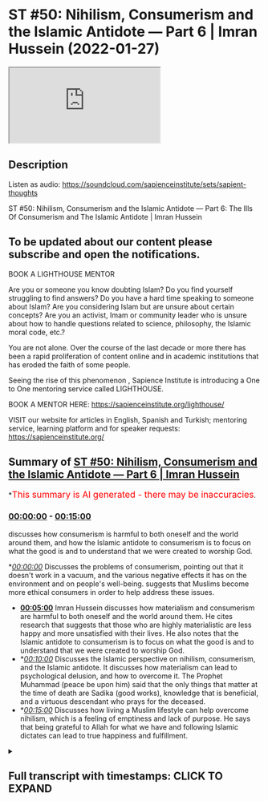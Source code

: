 # ST #50:  Nihilism, Consumerism and the Islamic Antidote — Part 6 | Imran Hussein (2022-01-27)

<iframe loading='lazy' src='https://www.youtube.com/embed/f50zoeJ_7ss'></iframe>

## Description

Listen as audio: https://soundcloud.com/sapienceinstitute/sets/sapient-thoughts

ST #50:  Nihilism, Consumerism and the Islamic Antidote — Part 6: The Ills Of Consumerism and The Islamic Antidote | Imran Hussein

To be updated about our content please subscribe and open the notifications.
----
BOOK A LIGHTHOUSE MENTOR

Are you or someone you know doubting Islam? Do you find yourself struggling to find answers?  Do you have a hard time speaking to someone about Islam?  Are you considering Islam but are unsure about certain concepts?  Are you an activist, Imam or community leader who is unsure about how to handle questions related to science, philosophy, the Islamic moral code, etc.?

You are not alone.  Over the course of the last decade or more there has been a rapid proliferation of content online and in academic institutions that has eroded the faith of some people.

Seeing the rise of  this phenomenon , Sapience Institute is introducing a One to One mentoring service called LIGHTHOUSE.

BOOK A MENTOR HERE: https://sapienceinstitute.org/lighthouse/

VISIT our website for articles in English, Spanish and Turkish; mentoring service, learning platform and for speaker requests: https://sapienceinstitute.org/

## Summary of [ST #50: Nihilism, Consumerism and the Islamic Antidote — Part 6 | Imran Hussein](https://www.youtube.com/watch?v=f50zoeJ_7ss)


*<span style="color:red; font-size:125%">This summary is AI generated - there may be inaccuracies</span>.

### [00:00:00](https://www.youtube.com/watch?v=f50zoeJ_7ss&t=0) - [00:15:00](https://www.youtube.com/watch?v=f50zoeJ_7ss&t=900)

 discusses how consumerism is harmful to both oneself and the world around them, and how the Islamic antidote to consumerism is to focus on what the good is and to understand that we were created to worship God.

**[00:00:00](https://www.youtube.com/watch?v=f50zoeJ_7ss&t=0)* Discusses the problems of consumerism, pointing out that it doesn't work in a vacuum, and the various negative effects it has on the environment and on people's well-being. suggests that Muslims become more ethical consumers in order to help address these issues.
* **[00:05:00](https://www.youtube.com/watch?v=f50zoeJ_7ss&t=300)**  Imran Hussein discusses how materialism and consumerism are harmful to both oneself and the world around them. He cites research that suggests that those who are highly materialistic are less happy and more unsatisfied with their lives. He also notes that the Islamic antidote to consumerism is to focus on what the good is and to understand that we were created to worship God.
* **[00:10:00](https://www.youtube.com/watch?v=f50zoeJ_7ss&t=600)* Discusses the Islamic perspective on nihilism, consumerism, and the Islamic antidote. It discusses how materialism can lead to psychological delusion, and how to overcome it. The Prophet Muhammad (peace be upon him) said that the only things that matter at the time of death are Sadika (good works), knowledge that is beneficial, and a virtuous descendant who prays for the deceased.
* **[00:15:00](https://www.youtube.com/watch?v=f50zoeJ_7ss&t=900)* Discusses how living a Muslim lifestyle can help overcome nihilism, which is a feeling of emptiness and lack of purpose. He says that being grateful to Allah for what we have and following Islamic dictates can lead to true happiness and fulfillment.

<details><summary><h2>Full transcript with timestamps: CLICK TO EXPAND</h2></summary>

[0:00:12](https://youtu.be/f50zoeJ_7ss?t=12) salaam alaikum brothers and sisters  
[0:00:14](https://youtu.be/f50zoeJ_7ss?t=14) welcome back to the sapience thoughts  
[0:00:16](https://youtu.be/f50zoeJ_7ss?t=16) video series where we're discussing  
[0:00:18](https://youtu.be/f50zoeJ_7ss?t=18) nihilism consumerism and islam in this  
[0:00:20](https://youtu.be/f50zoeJ_7ss?t=20) video we're going to be looking at the  
[0:00:21](https://youtu.be/f50zoeJ_7ss?t=21) problems of modern consumerism  
[0:00:24](https://youtu.be/f50zoeJ_7ss?t=24) now  
[0:00:25](https://youtu.be/f50zoeJ_7ss?t=25) we have to keep in mind brothers and  
[0:00:26](https://youtu.be/f50zoeJ_7ss?t=26) sisters that you know  
[0:00:29](https://youtu.be/f50zoeJ_7ss?t=29) when we consume and we have a  
[0:00:31](https://youtu.be/f50zoeJ_7ss?t=31) consumerist system it's not  
[0:00:34](https://youtu.be/f50zoeJ_7ss?t=34) working in a vacuum right it's leeching  
[0:00:36](https://youtu.be/f50zoeJ_7ss?t=36) off the resources of the world without  
[0:00:38](https://youtu.be/f50zoeJ_7ss?t=38) replacing them back and we have finite  
[0:00:41](https://youtu.be/f50zoeJ_7ss?t=41) resources on the planet so we're going  
[0:00:42](https://youtu.be/f50zoeJ_7ss?t=42) to eventually run out and these problems  
[0:00:44](https://youtu.be/f50zoeJ_7ss?t=44) have been picked up by academics and  
[0:00:46](https://youtu.be/f50zoeJ_7ss?t=46) they've started you know there's been a  
[0:00:48](https://youtu.be/f50zoeJ_7ss?t=48) lot of noise about how  
[0:00:50](https://youtu.be/f50zoeJ_7ss?t=50) our world and our  
[0:00:53](https://youtu.be/f50zoeJ_7ss?t=53) exploitation of the planet  
[0:00:55](https://youtu.be/f50zoeJ_7ss?t=55) is resulting in the destruction of our  
[0:00:57](https://youtu.be/f50zoeJ_7ss?t=57) planet itself so for example writer  
[0:00:59](https://youtu.be/f50zoeJ_7ss?t=59) wolfgang sacher states the more the rate  
[0:01:02](https://youtu.be/f50zoeJ_7ss?t=62) of exploitation increases the faster the  
[0:01:04](https://youtu.be/f50zoeJ_7ss?t=64) fitness of nature makes itself felt on a  
[0:01:06](https://youtu.be/f50zoeJ_7ss?t=66) global scale  
[0:01:08](https://youtu.be/f50zoeJ_7ss?t=68) interestingly uh during a recent u.n  
[0:01:12](https://youtu.be/f50zoeJ_7ss?t=72) biodiversity conference the secretary  
[0:01:14](https://youtu.be/f50zoeJ_7ss?t=74) secretary general stated we are losing  
[0:01:17](https://youtu.be/f50zoeJ_7ss?t=77) our suicidal war against nature our two  
[0:01:19](https://youtu.be/f50zoeJ_7ss?t=79) century-long experiment with burning  
[0:01:21](https://youtu.be/f50zoeJ_7ss?t=81) fossil fuels destroying forests  
[0:01:23](https://youtu.be/f50zoeJ_7ss?t=83) wildernesses and oceans and degrading  
[0:01:26](https://youtu.be/f50zoeJ_7ss?t=86) the land has caused a biosphere  
[0:01:28](https://youtu.be/f50zoeJ_7ss?t=88) catastrophe humanity's reckless  
[0:01:31](https://youtu.be/f50zoeJ_7ss?t=91) interference with nature will leave a  
[0:01:33](https://youtu.be/f50zoeJ_7ss?t=93) permanent record just as today's  
[0:01:35](https://youtu.be/f50zoeJ_7ss?t=95) scientists study the traces of previous  
[0:01:38](https://youtu.be/f50zoeJ_7ss?t=98) extinctions and these are heavy words  
[0:01:39](https://youtu.be/f50zoeJ_7ss?t=99) and you can read this for yourselves on  
[0:01:40](https://youtu.be/f50zoeJ_7ss?t=100) un.org  
[0:01:42](https://youtu.be/f50zoeJ_7ss?t=102) now what are  
[0:01:44](https://youtu.be/f50zoeJ_7ss?t=104) some of these effects  
[0:01:46](https://youtu.be/f50zoeJ_7ss?t=106) that  
[0:01:47](https://youtu.be/f50zoeJ_7ss?t=107) you know our reckless behavior with the  
[0:01:50](https://youtu.be/f50zoeJ_7ss?t=110) world around us and by the way you know  
[0:01:52](https://youtu.be/f50zoeJ_7ss?t=112) as you may be watching this right now  
[0:01:54](https://youtu.be/f50zoeJ_7ss?t=114) thinking you know i'm not involved in  
[0:01:56](https://youtu.be/f50zoeJ_7ss?t=116) this i'm not a part you know a part of  
[0:01:58](https://youtu.be/f50zoeJ_7ss?t=118) these industries but we are because you  
[0:02:00](https://youtu.be/f50zoeJ_7ss?t=120) are the consumer on the end on this  
[0:02:02](https://youtu.be/f50zoeJ_7ss?t=122) other end  
[0:02:04](https://youtu.be/f50zoeJ_7ss?t=124) we are consuming we are in many cases  
[0:02:06](https://youtu.be/f50zoeJ_7ss?t=126) recklessly consuming things that we  
[0:02:08](https://youtu.be/f50zoeJ_7ss?t=128) don't even need right things that we  
[0:02:10](https://youtu.be/f50zoeJ_7ss?t=130) just may think we want  
[0:02:12](https://youtu.be/f50zoeJ_7ss?t=132) and  
[0:02:13](https://youtu.be/f50zoeJ_7ss?t=133) as a  
[0:02:14](https://youtu.be/f50zoeJ_7ss?t=134) as long as we're consumers the system  
[0:02:15](https://youtu.be/f50zoeJ_7ss?t=135) keeps running right and so we are  
[0:02:17](https://youtu.be/f50zoeJ_7ss?t=137) directly resulting in the damage that's  
[0:02:20](https://youtu.be/f50zoeJ_7ss?t=140) being done and look guys here are some  
[0:02:22](https://youtu.be/f50zoeJ_7ss?t=142) really shocking stats for us to really  
[0:02:24](https://youtu.be/f50zoeJ_7ss?t=144) consider and think about now this could  
[0:02:25](https://youtu.be/f50zoeJ_7ss?t=145) be fine on climate.nasa.gov forward  
[0:02:27](https://youtu.be/f50zoeJ_7ss?t=147) slash evidence  
[0:02:29](https://youtu.be/f50zoeJ_7ss?t=149) and i mean here's some examples for you  
[0:02:31](https://youtu.be/f50zoeJ_7ss?t=151) the planet's average surface temperature  
[0:02:33](https://youtu.be/f50zoeJ_7ss?t=153) has risen about 2.1 degrees fahrenheit  
[0:02:36](https://youtu.be/f50zoeJ_7ss?t=156) 1.18 degrees celsius since the late 19th  
[0:02:39](https://youtu.be/f50zoeJ_7ss?t=159) century the greenland and antarctic ice  
[0:02:41](https://youtu.be/f50zoeJ_7ss?t=161) sheets have decreased in mass data from  
[0:02:44](https://youtu.be/f50zoeJ_7ss?t=164) nasa's gravity recovery and climate  
[0:02:46](https://youtu.be/f50zoeJ_7ss?t=166) experiments show greenland lost an  
[0:02:48](https://youtu.be/f50zoeJ_7ss?t=168) average of 279 billion tons of ice per  
[0:02:51](https://youtu.be/f50zoeJ_7ss?t=171) year between 1993 and 2019  
[0:02:54](https://youtu.be/f50zoeJ_7ss?t=174) while antarctic lost about 148 billion  
[0:02:57](https://youtu.be/f50zoeJ_7ss?t=177) tons of ice per year global sea levels  
[0:03:00](https://youtu.be/f50zoeJ_7ss?t=180) rose about 8 inches 20 centimeters in  
[0:03:02](https://youtu.be/f50zoeJ_7ss?t=182) the last century the rate in the last  
[0:03:04](https://youtu.be/f50zoeJ_7ss?t=184) two decades however has nearly doubled  
[0:03:07](https://youtu.be/f50zoeJ_7ss?t=187) that of the last century and  
[0:03:08](https://youtu.be/f50zoeJ_7ss?t=188) accelerating slightly every year  
[0:03:11](https://youtu.be/f50zoeJ_7ss?t=191) since the beginning of the industrial  
[0:03:12](https://youtu.be/f50zoeJ_7ss?t=192) revolution this is interesting  
[0:03:16](https://youtu.be/f50zoeJ_7ss?t=196) the acidity of surface ocean waters has  
[0:03:19](https://youtu.be/f50zoeJ_7ss?t=199) increased by about 30 percent  
[0:03:22](https://youtu.be/f50zoeJ_7ss?t=202) this increase is the result of humans  
[0:03:24](https://youtu.be/f50zoeJ_7ss?t=204) emitting more carbon dioxide into the  
[0:03:26](https://youtu.be/f50zoeJ_7ss?t=206) atmosphere and hence more being absorbed  
[0:03:28](https://youtu.be/f50zoeJ_7ss?t=208) into the ocean the ocean has absorbed  
[0:03:30](https://youtu.be/f50zoeJ_7ss?t=210) between between 20 and 30 percent of  
[0:03:33](https://youtu.be/f50zoeJ_7ss?t=213) total anthropogenic carbon dioxide  
[0:03:36](https://youtu.be/f50zoeJ_7ss?t=216) emissions in recent decades 7.2 to 10.8  
[0:03:40](https://youtu.be/f50zoeJ_7ss?t=220) billion metric tons per year i mean  
[0:03:42](https://youtu.be/f50zoeJ_7ss?t=222) these are shocking statistics you know  
[0:03:44](https://youtu.be/f50zoeJ_7ss?t=224) and this is the damage that we're doing  
[0:03:46](https://youtu.be/f50zoeJ_7ss?t=226) and most of us are completely  
[0:03:48](https://youtu.be/f50zoeJ_7ss?t=228) unaware of this you know and as muslims  
[0:03:50](https://youtu.be/f50zoeJ_7ss?t=230) and this is something i want you to  
[0:03:51](https://youtu.be/f50zoeJ_7ss?t=231) think about  
[0:03:53](https://youtu.be/f50zoeJ_7ss?t=233) as muslims  
[0:03:55](https://youtu.be/f50zoeJ_7ss?t=235) who now understand the link between us  
[0:03:57](https://youtu.be/f50zoeJ_7ss?t=237) as consumers and the direct effects this  
[0:04:00](https://youtu.be/f50zoeJ_7ss?t=240) is having on the environment the world  
[0:04:02](https://youtu.be/f50zoeJ_7ss?t=242) that we live in  
[0:04:04](https://youtu.be/f50zoeJ_7ss?t=244) we have to really be considerate and we  
[0:04:06](https://youtu.be/f50zoeJ_7ss?t=246) should really start thinking down the  
[0:04:08](https://youtu.be/f50zoeJ_7ss?t=248) lines of being ethical consumers because  
[0:04:09](https://youtu.be/f50zoeJ_7ss?t=249) look the reality is brothers and sisters  
[0:04:11](https://youtu.be/f50zoeJ_7ss?t=251) i'm not saying here that we shouldn't  
[0:04:13](https://youtu.be/f50zoeJ_7ss?t=253) consume anything right humans have been  
[0:04:15](https://youtu.be/f50zoeJ_7ss?t=255) consumers throughout history we are  
[0:04:16](https://youtu.be/f50zoeJ_7ss?t=256) consumers but we were ethical consumers  
[0:04:19](https://youtu.be/f50zoeJ_7ss?t=259) thoughtful conscious consumers  
[0:04:22](https://youtu.be/f50zoeJ_7ss?t=262) however now we live in a time  
[0:04:24](https://youtu.be/f50zoeJ_7ss?t=264) where there is this whole  
[0:04:26](https://youtu.be/f50zoeJ_7ss?t=266) you know facade there's this whole  
[0:04:28](https://youtu.be/f50zoeJ_7ss?t=268) propaganda you know that  
[0:04:30](https://youtu.be/f50zoeJ_7ss?t=270) you have to consume everything you know  
[0:04:32](https://youtu.be/f50zoeJ_7ss?t=272) all of these new things are coming out  
[0:04:34](https://youtu.be/f50zoeJ_7ss?t=274) you need you need a bit of this and a  
[0:04:35](https://youtu.be/f50zoeJ_7ss?t=275) bit of this and a bit of that  
[0:04:38](https://youtu.be/f50zoeJ_7ss?t=278) and we've been driven to become  
[0:04:39](https://youtu.be/f50zoeJ_7ss?t=279) unethical consumers unconsiderate  
[0:04:42](https://youtu.be/f50zoeJ_7ss?t=282) consumers you know for what  
[0:04:44](https://youtu.be/f50zoeJ_7ss?t=284) i mean we're seeing the negative effects  
[0:04:46](https://youtu.be/f50zoeJ_7ss?t=286) of this now think about this the second  
[0:04:47](https://youtu.be/f50zoeJ_7ss?t=287) point i wanted to mention was the  
[0:04:49](https://youtu.be/f50zoeJ_7ss?t=289) hindrance to well-being normally there  
[0:04:51](https://youtu.be/f50zoeJ_7ss?t=291) is this direct correlation you know some  
[0:04:53](https://youtu.be/f50zoeJ_7ss?t=293) of these advertisers and analysts would  
[0:04:56](https://youtu.be/f50zoeJ_7ss?t=296) want you to believe no  
[0:04:58](https://youtu.be/f50zoeJ_7ss?t=298) consumption leads to well-being the more  
[0:05:00](https://youtu.be/f50zoeJ_7ss?t=300) you consume the happier you are  
[0:05:03](https://youtu.be/f50zoeJ_7ss?t=303) false this is not true for example tim  
[0:05:06](https://youtu.be/f50zoeJ_7ss?t=306) kasser in his book the high price of  
[0:05:07](https://youtu.be/f50zoeJ_7ss?t=307) materialism which is a brilliant book  
[0:05:09](https://youtu.be/f50zoeJ_7ss?t=309) and i recommend you guys read it has  
[0:05:11](https://youtu.be/f50zoeJ_7ss?t=311) clearly outlined and and has shown that  
[0:05:13](https://youtu.be/f50zoeJ_7ss?t=313) the research is suggesting well look  
[0:05:17](https://youtu.be/f50zoeJ_7ss?t=317) when you have when you when you  
[0:05:19](https://youtu.be/f50zoeJ_7ss?t=319) basically consume a certain amount  
[0:05:21](https://youtu.be/f50zoeJ_7ss?t=321) happiness follows to a certain degree  
[0:05:24](https://youtu.be/f50zoeJ_7ss?t=324) but when you get  
[0:05:26](https://youtu.be/f50zoeJ_7ss?t=326) a certain level of goods money  
[0:05:28](https://youtu.be/f50zoeJ_7ss?t=328) economically you're doing well to a  
[0:05:30](https://youtu.be/f50zoeJ_7ss?t=330) certain level you have certain basic  
[0:05:31](https://youtu.be/f50zoeJ_7ss?t=331) needs met  
[0:05:33](https://youtu.be/f50zoeJ_7ss?t=333) from that point on if you keep  
[0:05:34](https://youtu.be/f50zoeJ_7ss?t=334) increasing it's not going to keep  
[0:05:36](https://youtu.be/f50zoeJ_7ss?t=336) increasing your happiness as well your  
[0:05:37](https://youtu.be/f50zoeJ_7ss?t=337) happiness is going to taper off  
[0:05:39](https://youtu.be/f50zoeJ_7ss?t=339) so there's only really a certain amount  
[0:05:41](https://youtu.be/f50zoeJ_7ss?t=341) that you need to be happy you know so  
[0:05:43](https://youtu.be/f50zoeJ_7ss?t=343) yeah we can have you know have the  
[0:05:45](https://youtu.be/f50zoeJ_7ss?t=345) things that make your life easier you  
[0:05:47](https://youtu.be/f50zoeJ_7ss?t=347) know we need a phone it helps us  
[0:05:48](https://youtu.be/f50zoeJ_7ss?t=348) function in the world that we live in  
[0:05:50](https://youtu.be/f50zoeJ_7ss?t=350) today you need a car to get around you  
[0:05:52](https://youtu.be/f50zoeJ_7ss?t=352) know you may need i don't know a free we  
[0:05:54](https://youtu.be/f50zoeJ_7ss?t=354) need a fridge freezer you know to keep  
[0:05:56](https://youtu.be/f50zoeJ_7ss?t=356) your food well so you can you know stock  
[0:05:58](https://youtu.be/f50zoeJ_7ss?t=358) up or whatever the case is but then  
[0:06:00](https://youtu.be/f50zoeJ_7ss?t=360) there's a point where you become  
[0:06:01](https://youtu.be/f50zoeJ_7ss?t=361) excessive  
[0:06:02](https://youtu.be/f50zoeJ_7ss?t=362) and at that point it becomes pointless  
[0:06:03](https://youtu.be/f50zoeJ_7ss?t=363) and superfluous and if anything it's not  
[0:06:05](https://youtu.be/f50zoeJ_7ss?t=365) going to increase your well-being  
[0:06:06](https://youtu.be/f50zoeJ_7ss?t=366) anymore that's it it's going to tap out  
[0:06:08](https://youtu.be/f50zoeJ_7ss?t=368) but if but you will continue to do  
[0:06:09](https://youtu.be/f50zoeJ_7ss?t=369) damage to the world around you and to  
[0:06:11](https://youtu.be/f50zoeJ_7ss?t=371) yourself as well because there's  
[0:06:13](https://youtu.be/f50zoeJ_7ss?t=373) research that's also showing and  
[0:06:14](https://youtu.be/f50zoeJ_7ss?t=374) highlighting well you know the more you  
[0:06:17](https://youtu.be/f50zoeJ_7ss?t=377) become materialistic in your mindset and  
[0:06:18](https://youtu.be/f50zoeJ_7ss?t=378) the more you focus on acquiring more of  
[0:06:21](https://youtu.be/f50zoeJ_7ss?t=381) the material world  
[0:06:23](https://youtu.be/f50zoeJ_7ss?t=383) the less happier you are it affects your  
[0:06:25](https://youtu.be/f50zoeJ_7ss?t=385) family relations it you know it affects  
[0:06:28](https://youtu.be/f50zoeJ_7ss?t=388) your psychology because now you start to  
[0:06:30](https://youtu.be/f50zoeJ_7ss?t=390) define yourself through your material  
[0:06:31](https://youtu.be/f50zoeJ_7ss?t=391) possessions  
[0:06:32](https://youtu.be/f50zoeJ_7ss?t=392) you know you start you you start to give  
[0:06:34](https://youtu.be/f50zoeJ_7ss?t=394) value to yourself through your material  
[0:06:36](https://youtu.be/f50zoeJ_7ss?t=396) possessions  
[0:06:38](https://youtu.be/f50zoeJ_7ss?t=398) now what happens when those material  
[0:06:39](https://youtu.be/f50zoeJ_7ss?t=399) possessions you can't have those anymore  
[0:06:41](https://youtu.be/f50zoeJ_7ss?t=401) or what happens when you get all of that  
[0:06:42](https://youtu.be/f50zoeJ_7ss?t=402) thing but those things don't give you  
[0:06:44](https://youtu.be/f50zoeJ_7ss?t=404) happiness anymore what are you going to  
[0:06:45](https://youtu.be/f50zoeJ_7ss?t=405) do you know it's it leads to unhappiness  
[0:06:47](https://youtu.be/f50zoeJ_7ss?t=407) because as human beings we know from  
[0:06:49](https://youtu.be/f50zoeJ_7ss?t=409) this from the islamic perspective we  
[0:06:50](https://youtu.be/f50zoeJ_7ss?t=410) want created  
[0:06:52](https://youtu.be/f50zoeJ_7ss?t=412) to  
[0:06:53](https://youtu.be/f50zoeJ_7ss?t=413) thrive of worshiping  
[0:06:55](https://youtu.be/f50zoeJ_7ss?t=415) dunya materialism the physical world we  
[0:06:57](https://youtu.be/f50zoeJ_7ss?t=417) were created to worship allah  
[0:06:59](https://youtu.be/f50zoeJ_7ss?t=419) so no matter how much you acquire no  
[0:07:01](https://youtu.be/f50zoeJ_7ss?t=421) matter how much your mass is not going  
[0:07:02](https://youtu.be/f50zoeJ_7ss?t=422) to lead to happiness you know this is a  
[0:07:04](https://youtu.be/f50zoeJ_7ss?t=424) delusion this is a false narrative  
[0:07:06](https://youtu.be/f50zoeJ_7ss?t=426) you've been sold falsehood you know so  
[0:07:08](https://youtu.be/f50zoeJ_7ss?t=428) we have to really wake up to this  
[0:07:10](https://youtu.be/f50zoeJ_7ss?t=430) there's an interesting  
[0:07:11](https://youtu.be/f50zoeJ_7ss?t=431) um  
[0:07:12](https://youtu.be/f50zoeJ_7ss?t=432) statement by james e burras in his  
[0:07:15](https://youtu.be/f50zoeJ_7ss?t=435) publication materialism and well-being a  
[0:07:18](https://youtu.be/f50zoeJ_7ss?t=438) conflicting values perspective he states  
[0:07:20](https://youtu.be/f50zoeJ_7ss?t=440) unfortunately the search for well-being  
[0:07:22](https://youtu.be/f50zoeJ_7ss?t=442) through possessions appears to be a  
[0:07:24](https://youtu.be/f50zoeJ_7ss?t=444) faulty quest  
[0:07:26](https://youtu.be/f50zoeJ_7ss?t=446) a substantial body of research suggests  
[0:07:28](https://youtu.be/f50zoeJ_7ss?t=448) that highly materialistic individuals  
[0:07:31](https://youtu.be/f50zoeJ_7ss?t=451) and pay attention to this that highly  
[0:07:32](https://youtu.be/f50zoeJ_7ss?t=452) materialistic individuals are less happy  
[0:07:35](https://youtu.be/f50zoeJ_7ss?t=455) and more unsatisfied with their lives  
[0:07:37](https://youtu.be/f50zoeJ_7ss?t=457) and face a greater risk of psychological  
[0:07:40](https://youtu.be/f50zoeJ_7ss?t=460) disorders compared to less materialistic  
[0:07:42](https://youtu.be/f50zoeJ_7ss?t=462) individuals  
[0:07:44](https://youtu.be/f50zoeJ_7ss?t=464) like i said brothers and sisters we  
[0:07:46](https://youtu.be/f50zoeJ_7ss?t=466) especially as muslims we should realize  
[0:07:48](https://youtu.be/f50zoeJ_7ss?t=468) this we were not created to thrive of  
[0:07:50](https://youtu.be/f50zoeJ_7ss?t=470) materialism we were not created to  
[0:07:52](https://youtu.be/f50zoeJ_7ss?t=472) worship material things to define  
[0:07:54](https://youtu.be/f50zoeJ_7ss?t=474) ourselves through our material  
[0:07:56](https://youtu.be/f50zoeJ_7ss?t=476) possessions  
[0:07:57](https://youtu.be/f50zoeJ_7ss?t=477) allah created us to know him and to  
[0:07:59](https://youtu.be/f50zoeJ_7ss?t=479) worship him you know allah created us  
[0:08:01](https://youtu.be/f50zoeJ_7ss?t=481) for for  
[0:08:02](https://youtu.be/f50zoeJ_7ss?t=482) for greater reasons we're moral beings  
[0:08:05](https://youtu.be/f50zoeJ_7ss?t=485) ethical beings conscious beings and we  
[0:08:08](https://youtu.be/f50zoeJ_7ss?t=488) have to employ these things now when it  
[0:08:09](https://youtu.be/f50zoeJ_7ss?t=489) comes to our engagement with this world  
[0:08:12](https://youtu.be/f50zoeJ_7ss?t=492) and how we now  
[0:08:13](https://youtu.be/f50zoeJ_7ss?t=493) you know reshape ourselves as consumers  
[0:08:16](https://youtu.be/f50zoeJ_7ss?t=496) instead of just being blind consumers  
[0:08:18](https://youtu.be/f50zoeJ_7ss?t=498) going with the fads and the trends and  
[0:08:20](https://youtu.be/f50zoeJ_7ss?t=500) just because someone's always doing it  
[0:08:21](https://youtu.be/f50zoeJ_7ss?t=501) or my friend has this or my other friend  
[0:08:23](https://youtu.be/f50zoeJ_7ss?t=503) has this i need to get it as well don't  
[0:08:25](https://youtu.be/f50zoeJ_7ss?t=505) be blind like this be conscious be aware  
[0:08:27](https://youtu.be/f50zoeJ_7ss?t=507) ask yourself important questions you  
[0:08:29](https://youtu.be/f50zoeJ_7ss?t=509) know do i really need this do i already  
[0:08:31](https://youtu.be/f50zoeJ_7ss?t=511) have something which fulfills this need  
[0:08:33](https://youtu.be/f50zoeJ_7ss?t=513) you know why am i getting this is it is  
[0:08:35](https://youtu.be/f50zoeJ_7ss?t=515) it just because so i can fit into a  
[0:08:37](https://youtu.be/f50zoeJ_7ss?t=517) certain group  
[0:08:38](https://youtu.be/f50zoeJ_7ss?t=518) a certain social group  
[0:08:40](https://youtu.be/f50zoeJ_7ss?t=520) is it just because i watched this ad and  
[0:08:42](https://youtu.be/f50zoeJ_7ss?t=522) it created a desire within me and i just  
[0:08:43](https://youtu.be/f50zoeJ_7ss?t=523) have to have it  
[0:08:45](https://youtu.be/f50zoeJ_7ss?t=525) ask yourself these questions and remind  
[0:08:46](https://youtu.be/f50zoeJ_7ss?t=526) yourself of the damage  
[0:08:48](https://youtu.be/f50zoeJ_7ss?t=528) you're doing if you just continue to be  
[0:08:50](https://youtu.be/f50zoeJ_7ss?t=530) a blind consumer  
[0:08:54](https://youtu.be/f50zoeJ_7ss?t=534) now brothers and sisters  
[0:08:56](https://youtu.be/f50zoeJ_7ss?t=536) let's look at the islamic antidote to  
[0:08:59](https://youtu.be/f50zoeJ_7ss?t=539) consumerism how does islam address this  
[0:09:03](https://youtu.be/f50zoeJ_7ss?t=543) wild consumerism or consumerist society  
[0:09:05](https://youtu.be/f50zoeJ_7ss?t=545) that we're a part of today  
[0:09:07](https://youtu.be/f50zoeJ_7ss?t=547) now the first thing is it's very similar  
[0:09:08](https://youtu.be/f50zoeJ_7ss?t=548) to the way islam addresses nihilism  
[0:09:11](https://youtu.be/f50zoeJ_7ss?t=551) right once you know who you are and what  
[0:09:13](https://youtu.be/f50zoeJ_7ss?t=553) your true purpose is as a human being  
[0:09:15](https://youtu.be/f50zoeJ_7ss?t=555) and you find what defines you now  
[0:09:18](https://youtu.be/f50zoeJ_7ss?t=558) you know that it's your relationship  
[0:09:20](https://youtu.be/f50zoeJ_7ss?t=560) with your creator you understand what  
[0:09:21](https://youtu.be/f50zoeJ_7ss?t=561) reality in the world is all about  
[0:09:24](https://youtu.be/f50zoeJ_7ss?t=564) that void that you have within you is  
[0:09:25](https://youtu.be/f50zoeJ_7ss?t=565) filled and like we mentioned earlier  
[0:09:28](https://youtu.be/f50zoeJ_7ss?t=568) consumer one of the reasons consumerism  
[0:09:30](https://youtu.be/f50zoeJ_7ss?t=570) is so rampant this consumerist mindset  
[0:09:32](https://youtu.be/f50zoeJ_7ss?t=572) is so rampant today is because people  
[0:09:33](https://youtu.be/f50zoeJ_7ss?t=573) are empty they need to fill that word  
[0:09:35](https://youtu.be/f50zoeJ_7ss?t=575) with something but if you fill that void  
[0:09:37](https://youtu.be/f50zoeJ_7ss?t=577) with with the truth  
[0:09:39](https://youtu.be/f50zoeJ_7ss?t=579) and you really understand who you are in  
[0:09:41](https://youtu.be/f50zoeJ_7ss?t=581) relation to your creator and what your  
[0:09:42](https://youtu.be/f50zoeJ_7ss?t=582) purpose is well  
[0:09:44](https://youtu.be/f50zoeJ_7ss?t=584) you won't need that hole to be filled  
[0:09:46](https://youtu.be/f50zoeJ_7ss?t=586) anymore by trivial things like material  
[0:09:48](https://youtu.be/f50zoeJ_7ss?t=588) possessions right so this is one thing  
[0:09:50](https://youtu.be/f50zoeJ_7ss?t=590) we need to understand also understand  
[0:09:51](https://youtu.be/f50zoeJ_7ss?t=591) that we were created to worship god  
[0:09:53](https://youtu.be/f50zoeJ_7ss?t=593) emphasizing this point again and to do  
[0:09:56](https://youtu.be/f50zoeJ_7ss?t=596) good we should focus on what the good is  
[0:09:58](https://youtu.be/f50zoeJ_7ss?t=598) what this good is is it  
[0:10:00](https://youtu.be/f50zoeJ_7ss?t=600) self-satisfaction and hoarding or is it  
[0:10:02](https://youtu.be/f50zoeJ_7ss?t=602) being selfless  
[0:10:03](https://youtu.be/f50zoeJ_7ss?t=603) looking out for others elevating  
[0:10:05](https://youtu.be/f50zoeJ_7ss?t=605) yourself as a human being from this  
[0:10:06](https://youtu.be/f50zoeJ_7ss?t=606) perspective not just being selfish and  
[0:10:08](https://youtu.be/f50zoeJ_7ss?t=608) thinking okay i just need to buy this  
[0:10:09](https://youtu.be/f50zoeJ_7ss?t=609) and by that and by this fourth thing no  
[0:10:11](https://youtu.be/f50zoeJ_7ss?t=611) how can i help others how can i  
[0:10:13](https://youtu.be/f50zoeJ_7ss?t=613) transcend this sort of lower level and  
[0:10:16](https://youtu.be/f50zoeJ_7ss?t=616) really  
[0:10:16](https://youtu.be/f50zoeJ_7ss?t=616) discover myself as a creation of allah  
[0:10:19](https://youtu.be/f50zoeJ_7ss?t=619) the human being you know so these are  
[0:10:21](https://youtu.be/f50zoeJ_7ss?t=621) things we need to start considering  
[0:10:23](https://youtu.be/f50zoeJ_7ss?t=623) there's a beautiful narration by the  
[0:10:25](https://youtu.be/f50zoeJ_7ss?t=625) prophet sallam which really  
[0:10:28](https://youtu.be/f50zoeJ_7ss?t=628) you know gives us a paradigm shift right  
[0:10:31](https://youtu.be/f50zoeJ_7ss?t=631) where he said  
[0:10:32](https://youtu.be/f50zoeJ_7ss?t=632) when a man dies his deeds come to an end  
[0:10:35](https://youtu.be/f50zoeJ_7ss?t=635) except for three things sadaqa jarya  
[0:10:38](https://youtu.be/f50zoeJ_7ss?t=638) ceaseless charity a knowledge which is  
[0:10:41](https://youtu.be/f50zoeJ_7ss?t=641) beneficial that he leaves behind or a  
[0:10:43](https://youtu.be/f50zoeJ_7ss?t=643) virtuous descendant who prays for him  
[0:10:46](https://youtu.be/f50zoeJ_7ss?t=646) after he is gone now this is recorded in  
[0:10:48](https://youtu.be/f50zoeJ_7ss?t=648) muslim and this is a profound statement  
[0:10:50](https://youtu.be/f50zoeJ_7ss?t=650) brothers and sisters because the prophet  
[0:10:51](https://youtu.be/f50zoeJ_7ss?t=651) peace be upon him  
[0:10:52](https://youtu.be/f50zoeJ_7ss?t=652) is literally spelling things out for us  
[0:10:55](https://youtu.be/f50zoeJ_7ss?t=655) when you're done with your limited  
[0:10:57](https://youtu.be/f50zoeJ_7ss?t=657) temporary life which is going to come to  
[0:10:59](https://youtu.be/f50zoeJ_7ss?t=659) an end and again if you look at today's  
[0:11:01](https://youtu.be/f50zoeJ_7ss?t=661) society  
[0:11:03](https://youtu.be/f50zoeJ_7ss?t=663) death is not really mentioned  
[0:11:05](https://youtu.be/f50zoeJ_7ss?t=665) we don't think about death right it's  
[0:11:07](https://youtu.be/f50zoeJ_7ss?t=667) something that we don't like to think  
[0:11:08](https://youtu.be/f50zoeJ_7ss?t=668) about because death as the prophet told  
[0:11:10](https://youtu.be/f50zoeJ_7ss?t=670) us is the destroyer destroyer of all  
[0:11:12](https://youtu.be/f50zoeJ_7ss?t=672) pleasures  
[0:11:13](https://youtu.be/f50zoeJ_7ss?t=673) you know and a world that's focused on  
[0:11:15](https://youtu.be/f50zoeJ_7ss?t=675) consumption and dunya and creating a  
[0:11:18](https://youtu.be/f50zoeJ_7ss?t=678) worldly paradise and living up here you  
[0:11:21](https://youtu.be/f50zoeJ_7ss?t=681) know to such a world into such a mindset  
[0:11:23](https://youtu.be/f50zoeJ_7ss?t=683) the idea of death  
[0:11:25](https://youtu.be/f50zoeJ_7ss?t=685) is a nasty idea because it ends all of  
[0:11:27](https://youtu.be/f50zoeJ_7ss?t=687) this you know if you're a consumerist  
[0:11:29](https://youtu.be/f50zoeJ_7ss?t=689) think about it i mean when you die  
[0:11:31](https://youtu.be/f50zoeJ_7ss?t=691) you're taking none of your material  
[0:11:32](https://youtu.be/f50zoeJ_7ss?t=692) possessions with you  
[0:11:34](https://youtu.be/f50zoeJ_7ss?t=694) then what is it worth  
[0:11:36](https://youtu.be/f50zoeJ_7ss?t=696) you know at the time of death  
[0:11:39](https://youtu.be/f50zoeJ_7ss?t=699) your material possessions no matter what  
[0:11:41](https://youtu.be/f50zoeJ_7ss?t=701) you've amassed millions in your bank  
[0:11:43](https://youtu.be/f50zoeJ_7ss?t=703) imagine you have millions in your bank  
[0:11:44](https://youtu.be/f50zoeJ_7ss?t=704) you have multiple businesses multiple  
[0:11:47](https://youtu.be/f50zoeJ_7ss?t=707) properties  
[0:11:48](https://youtu.be/f50zoeJ_7ss?t=708) when you die  
[0:11:49](https://youtu.be/f50zoeJ_7ss?t=709) all of your  
[0:11:51](https://youtu.be/f50zoeJ_7ss?t=711) belongings  
[0:11:53](https://youtu.be/f50zoeJ_7ss?t=713) are nowhere near you now they're  
[0:11:54](https://youtu.be/f50zoeJ_7ss?t=714) actually closer probably to your enemies  
[0:11:57](https://youtu.be/f50zoeJ_7ss?t=717) than they are to you because your  
[0:11:58](https://youtu.be/f50zoeJ_7ss?t=718) enemies they also may be alive in this  
[0:12:00](https://youtu.be/f50zoeJ_7ss?t=720) world but you're gone you've left so  
[0:12:03](https://youtu.be/f50zoeJ_7ss?t=723) what is it all worth what are we chasing  
[0:12:05](https://youtu.be/f50zoeJ_7ss?t=725) what are we running after and the  
[0:12:06](https://youtu.be/f50zoeJ_7ss?t=726) prophet peace be upon him clarifies to  
[0:12:07](https://youtu.be/f50zoeJ_7ss?t=727) us that when you die the only things  
[0:12:09](https://youtu.be/f50zoeJ_7ss?t=729) that matter are sadika the you know the  
[0:12:12](https://youtu.be/f50zoeJ_7ss?t=732) projects that you set up that you get  
[0:12:14](https://youtu.be/f50zoeJ_7ss?t=734) continuous charities continuous ongoing  
[0:12:16](https://youtu.be/f50zoeJ_7ss?t=736) charity that you get rewarded for that  
[0:12:18](https://youtu.be/f50zoeJ_7ss?t=738) it's the knowledge beneficial knowledge  
[0:12:19](https://youtu.be/f50zoeJ_7ss?t=739) that you leave with people  
[0:12:21](https://youtu.be/f50zoeJ_7ss?t=741) and if that's passed on you're going to  
[0:12:22](https://youtu.be/f50zoeJ_7ss?t=742) be rewarded for that and someone that  
[0:12:24](https://youtu.be/f50zoeJ_7ss?t=744) prays for you  
[0:12:25](https://youtu.be/f50zoeJ_7ss?t=745) you know prays for you when you're gone  
[0:12:28](https://youtu.be/f50zoeJ_7ss?t=748) you know and that's what's going to  
[0:12:29](https://youtu.be/f50zoeJ_7ss?t=749) matter at the end of the day you know  
[0:12:32](https://youtu.be/f50zoeJ_7ss?t=752) i mean that's that that's as simple as  
[0:12:34](https://youtu.be/f50zoeJ_7ss?t=754) it is if you really think about it and  
[0:12:35](https://youtu.be/f50zoeJ_7ss?t=755) the other thing we need to think about  
[0:12:37](https://youtu.be/f50zoeJ_7ss?t=757) and i want to sort of emphasize here  
[0:12:40](https://youtu.be/f50zoeJ_7ss?t=760) is  
[0:12:41](https://youtu.be/f50zoeJ_7ss?t=761) the negative psychological effects of  
[0:12:44](https://youtu.be/f50zoeJ_7ss?t=764) the materialist mindset as we learn from  
[0:12:46](https://youtu.be/f50zoeJ_7ss?t=766) the quran  
[0:12:48](https://youtu.be/f50zoeJ_7ss?t=768) now there's a very interesting story in  
[0:12:50](https://youtu.be/f50zoeJ_7ss?t=770) sritokf  
[0:12:51](https://youtu.be/f50zoeJ_7ss?t=771) about the two gardeners  
[0:12:53](https://youtu.be/f50zoeJ_7ss?t=773) right two friends walking down a path  
[0:12:56](https://youtu.be/f50zoeJ_7ss?t=776) and you know one of them is  
[0:12:58](https://youtu.be/f50zoeJ_7ss?t=778) doing much better from a material  
[0:12:59](https://youtu.be/f50zoeJ_7ss?t=779) perspective material standpoint he has  
[0:13:01](https://youtu.be/f50zoeJ_7ss?t=781) he has two amazing gardens you know date  
[0:13:04](https://youtu.be/f50zoeJ_7ss?t=784) palms trees rivers flowing through them  
[0:13:06](https://youtu.be/f50zoeJ_7ss?t=786) and his other friend is not doing as  
[0:13:08](https://youtu.be/f50zoeJ_7ss?t=788) well as he is and the one that's doing  
[0:13:10](https://youtu.be/f50zoeJ_7ss?t=790) well  
[0:13:11](https://youtu.be/f50zoeJ_7ss?t=791) you see psychologically he's being  
[0:13:14](https://youtu.be/f50zoeJ_7ss?t=794) affected by his material possessions  
[0:13:16](https://youtu.be/f50zoeJ_7ss?t=796) to the degree where he becomes deluded  
[0:13:18](https://youtu.be/f50zoeJ_7ss?t=798) he becomes deluded he starts to think  
[0:13:20](https://youtu.be/f50zoeJ_7ss?t=800) and he says to his friend i don't think  
[0:13:22](https://youtu.be/f50zoeJ_7ss?t=802) this is going to go anywhere i don't  
[0:13:23](https://youtu.be/f50zoeJ_7ss?t=803) think the day of judgment's ever going  
[0:13:25](https://youtu.be/f50zoeJ_7ss?t=805) to come  
[0:13:26](https://youtu.be/f50zoeJ_7ss?t=806) and he's deluded to the extent that he  
[0:13:27](https://youtu.be/f50zoeJ_7ss?t=807) says well even if it comes and i go to  
[0:13:29](https://youtu.be/f50zoeJ_7ss?t=809) the other side you know i think god's  
[0:13:31](https://youtu.be/f50zoeJ_7ss?t=811) going to be very pleased with me he's  
[0:13:32](https://youtu.be/f50zoeJ_7ss?t=812) going to give you even more than i've  
[0:13:34](https://youtu.be/f50zoeJ_7ss?t=814) got here you know so you can see the  
[0:13:36](https://youtu.be/f50zoeJ_7ss?t=816) level of delusion that he's attained or  
[0:13:38](https://youtu.be/f50zoeJ_7ss?t=818) he he he's gotten to because of  
[0:13:42](https://youtu.be/f50zoeJ_7ss?t=822) his his relationship with his material  
[0:13:44](https://youtu.be/f50zoeJ_7ss?t=824) possessions  
[0:13:45](https://youtu.be/f50zoeJ_7ss?t=825) it's affected him affected the way he  
[0:13:47](https://youtu.be/f50zoeJ_7ss?t=827) thinks affected the way he understands  
[0:13:49](https://youtu.be/f50zoeJ_7ss?t=829) the world and his life and again this is  
[0:13:51](https://youtu.be/f50zoeJ_7ss?t=831) important for us muslims to realize  
[0:13:53](https://youtu.be/f50zoeJ_7ss?t=833) because  
[0:13:54](https://youtu.be/f50zoeJ_7ss?t=834) many times you have probably noticed  
[0:13:56](https://youtu.be/f50zoeJ_7ss?t=836) this when do we when do we feel the most  
[0:13:59](https://youtu.be/f50zoeJ_7ss?t=839) distant from our religion from our deen  
[0:14:01](https://youtu.be/f50zoeJ_7ss?t=841) when do we feel our iman is low we can  
[0:14:03](https://youtu.be/f50zoeJ_7ss?t=843) find it hard to connect pay attention or  
[0:14:05](https://youtu.be/f50zoeJ_7ss?t=845) think back to such times and you realize  
[0:14:08](https://youtu.be/f50zoeJ_7ss?t=848) it's when things are really good from a  
[0:14:09](https://youtu.be/f50zoeJ_7ss?t=849) material perspective there's no  
[0:14:11](https://youtu.be/f50zoeJ_7ss?t=851) hardships in those times you know we're  
[0:14:13](https://youtu.be/f50zoeJ_7ss?t=853) not being tested when things are good  
[0:14:15](https://youtu.be/f50zoeJ_7ss?t=855) you know when we have an abundance of  
[0:14:17](https://youtu.be/f50zoeJ_7ss?t=857) money  
[0:14:18](https://youtu.be/f50zoeJ_7ss?t=858) abundance and we therefore spend that  
[0:14:19](https://youtu.be/f50zoeJ_7ss?t=859) money and buy things maybe  
[0:14:21](https://youtu.be/f50zoeJ_7ss?t=861) those are the times where we are really  
[0:14:23](https://youtu.be/f50zoeJ_7ss?t=863) distant from our religion and the funny  
[0:14:25](https://youtu.be/f50zoeJ_7ss?t=865) thing is unfortunately against human  
[0:14:26](https://youtu.be/f50zoeJ_7ss?t=866) psychology normally the times we're  
[0:14:29](https://youtu.be/f50zoeJ_7ss?t=869) closest to our religion is when we're  
[0:14:31](https://youtu.be/f50zoeJ_7ss?t=871) going through hardships and trials  
[0:14:32](https://youtu.be/f50zoeJ_7ss?t=872) that's when we turn to allah and call  
[0:14:34](https://youtu.be/f50zoeJ_7ss?t=874) out for help  
[0:14:35](https://youtu.be/f50zoeJ_7ss?t=875) so i mean  
[0:14:37](https://youtu.be/f50zoeJ_7ss?t=877) don't let yourself fall into the  
[0:14:39](https://youtu.be/f50zoeJ_7ss?t=879) position of this man in this story  
[0:14:40](https://youtu.be/f50zoeJ_7ss?t=880) because what does it take for him to  
[0:14:41](https://youtu.be/f50zoeJ_7ss?t=881) wake up  
[0:14:43](https://youtu.be/f50zoeJ_7ss?t=883) he come one morning goes to his garden  
[0:14:45](https://youtu.be/f50zoeJ_7ss?t=885) it's finished it's destroyed everything  
[0:14:46](https://youtu.be/f50zoeJ_7ss?t=886) is gone and then he was rubbing his  
[0:14:48](https://youtu.be/f50zoeJ_7ss?t=888) hands you know  
[0:14:49](https://youtu.be/f50zoeJ_7ss?t=889) and he's wishing he hadn't associated  
[0:14:51](https://youtu.be/f50zoeJ_7ss?t=891) partners with allah  
[0:14:53](https://youtu.be/f50zoeJ_7ss?t=893) very interesting statement in the quran  
[0:14:54](https://youtu.be/f50zoeJ_7ss?t=894) what partners was he associating with  
[0:14:56](https://youtu.be/f50zoeJ_7ss?t=896) allah  
[0:14:57](https://youtu.be/f50zoeJ_7ss?t=897) you know if you really think about it it  
[0:14:59](https://youtu.be/f50zoeJ_7ss?t=899) was his dunya  
[0:15:00](https://youtu.be/f50zoeJ_7ss?t=900) his material possessions materialism had  
[0:15:02](https://youtu.be/f50zoeJ_7ss?t=902) become a type of idol for him he was  
[0:15:04](https://youtu.be/f50zoeJ_7ss?t=904) starting to worship  
[0:15:06](https://youtu.be/f50zoeJ_7ss?t=906) his material gods and therefore he  
[0:15:07](https://youtu.be/f50zoeJ_7ss?t=907) wasn't worshiping his creator  
[0:15:10](https://youtu.be/f50zoeJ_7ss?t=910) but that trial that tribulation of  
[0:15:12](https://youtu.be/f50zoeJ_7ss?t=912) everything being removed from him was  
[0:15:13](https://youtu.be/f50zoeJ_7ss?t=913) actually a good thing for him because it  
[0:15:15](https://youtu.be/f50zoeJ_7ss?t=915) helped wake him up  
[0:15:17](https://youtu.be/f50zoeJ_7ss?t=917) right so but let's not let it get to  
[0:15:18](https://youtu.be/f50zoeJ_7ss?t=918) that point if you have good things in  
[0:15:20](https://youtu.be/f50zoeJ_7ss?t=920) your life if you have got allah has  
[0:15:22](https://youtu.be/f50zoeJ_7ss?t=922) blessed you with money  
[0:15:23](https://youtu.be/f50zoeJ_7ss?t=923) still be a conscious consumer an ethical  
[0:15:26](https://youtu.be/f50zoeJ_7ss?t=926) consumer you know someone that thinks  
[0:15:28](https://youtu.be/f50zoeJ_7ss?t=928) about what they're buying and spend that  
[0:15:30](https://youtu.be/f50zoeJ_7ss?t=930) wealth in giving back in charity and  
[0:15:31](https://youtu.be/f50zoeJ_7ss?t=931) other you know more  
[0:15:33](https://youtu.be/f50zoeJ_7ss?t=933) more virtuous acts as opposed to just  
[0:15:35](https://youtu.be/f50zoeJ_7ss?t=935) spending on yourself and hoarding all of  
[0:15:37](https://youtu.be/f50zoeJ_7ss?t=937) that realizing the damage it's going to  
[0:15:38](https://youtu.be/f50zoeJ_7ss?t=938) be doing on your psychology on yourself  
[0:15:40](https://youtu.be/f50zoeJ_7ss?t=940) and your relationships on the world  
[0:15:41](https://youtu.be/f50zoeJ_7ss?t=941) around you  
[0:15:42](https://youtu.be/f50zoeJ_7ss?t=942) be a balanced consumer essentially what  
[0:15:44](https://youtu.be/f50zoeJ_7ss?t=944) we're saying and allah says in the quran  
[0:15:46](https://youtu.be/f50zoeJ_7ss?t=946) chapter 7 verse 31 or children of adam  
[0:15:48](https://youtu.be/f50zoeJ_7ss?t=948) dress properly whenever you are at  
[0:15:50](https://youtu.be/f50zoeJ_7ss?t=950) worship eat and drink but do not waste  
[0:15:54](https://youtu.be/f50zoeJ_7ss?t=954) surely he does not like the wasteful so  
[0:15:56](https://youtu.be/f50zoeJ_7ss?t=956) our tradition doesn't tell us to be  
[0:15:58](https://youtu.be/f50zoeJ_7ss?t=958) become a monk have one piece of clothing  
[0:16:00](https://youtu.be/f50zoeJ_7ss?t=960) and go into a cave somewhere no buy nice  
[0:16:02](https://youtu.be/f50zoeJ_7ss?t=962) clothes buy nice things enjoy those  
[0:16:05](https://youtu.be/f50zoeJ_7ss?t=965) things but don't be wasteful you know  
[0:16:08](https://youtu.be/f50zoeJ_7ss?t=968) don't be excessive  
[0:16:09](https://youtu.be/f50zoeJ_7ss?t=969) in in this in this sort of luxury  
[0:16:12](https://youtu.be/f50zoeJ_7ss?t=972) enjoy it be grateful for it when you're  
[0:16:14](https://youtu.be/f50zoeJ_7ss?t=974) grateful that's worshipping your creator  
[0:16:16](https://youtu.be/f50zoeJ_7ss?t=976) you're thanking allah because you  
[0:16:17](https://youtu.be/f50zoeJ_7ss?t=977) realize allah is the one that's given it  
[0:16:18](https://youtu.be/f50zoeJ_7ss?t=978) to you but at the same time give back  
[0:16:21](https://youtu.be/f50zoeJ_7ss?t=981) you know spend in charity spend on  
[0:16:23](https://youtu.be/f50zoeJ_7ss?t=983) others you know spend so that you know  
[0:16:25](https://youtu.be/f50zoeJ_7ss?t=985) others can prosper as well and and you  
[0:16:27](https://youtu.be/f50zoeJ_7ss?t=987) can help  
[0:16:28](https://youtu.be/f50zoeJ_7ss?t=988) better other people's lives because  
[0:16:30](https://youtu.be/f50zoeJ_7ss?t=990) that's what's going to matter those are  
[0:16:31](https://youtu.be/f50zoeJ_7ss?t=991) the deeds that are going to count  
[0:16:34](https://youtu.be/f50zoeJ_7ss?t=994) be grateful abu herrera has reported  
[0:16:36](https://youtu.be/f50zoeJ_7ss?t=996) radhila and that the messenger of allah  
[0:16:38](https://youtu.be/f50zoeJ_7ss?t=998) peace and blessings be upon him said  
[0:16:40](https://youtu.be/f50zoeJ_7ss?t=1000) look at those below you and do not look  
[0:16:42](https://youtu.be/f50zoeJ_7ss?t=1002) at those above you for it is the best  
[0:16:44](https://youtu.be/f50zoeJ_7ss?t=1004) way not to belittle the favors of allah  
[0:16:46](https://youtu.be/f50zoeJ_7ss?t=1006) gratitude is is a key aspect of worship  
[0:16:49](https://youtu.be/f50zoeJ_7ss?t=1009) brothers and sisters you know and we  
[0:16:50](https://youtu.be/f50zoeJ_7ss?t=1010) have to be grateful for the things that  
[0:16:52](https://youtu.be/f50zoeJ_7ss?t=1012) we have and trust me all of us as i said  
[0:16:54](https://youtu.be/f50zoeJ_7ss?t=1014) in the very first episode all of us have  
[0:16:56](https://youtu.be/f50zoeJ_7ss?t=1016) a lot lot more than people of the past  
[0:16:58](https://youtu.be/f50zoeJ_7ss?t=1018) and the only way we can truly be  
[0:17:00](https://youtu.be/f50zoeJ_7ss?t=1020) grateful for these things is if we start  
[0:17:02](https://youtu.be/f50zoeJ_7ss?t=1022) to  
[0:17:03](https://youtu.be/f50zoeJ_7ss?t=1023) look at the people that have less than  
[0:17:04](https://youtu.be/f50zoeJ_7ss?t=1024) us  
[0:17:05](https://youtu.be/f50zoeJ_7ss?t=1025) then you realize what you have but a lot  
[0:17:07](https://youtu.be/f50zoeJ_7ss?t=1027) of times we spend time looking at the  
[0:17:08](https://youtu.be/f50zoeJ_7ss?t=1028) people that have more than us in today's  
[0:17:09](https://youtu.be/f50zoeJ_7ss?t=1029) society and we're encouraged to do this  
[0:17:12](https://youtu.be/f50zoeJ_7ss?t=1032) we're encouraged to do this because so  
[0:17:14](https://youtu.be/f50zoeJ_7ss?t=1034) that a desire  
[0:17:15](https://youtu.be/f50zoeJ_7ss?t=1035) is created within us to want to attain  
[0:17:18](https://youtu.be/f50zoeJ_7ss?t=1038) more but that also comes with  
[0:17:19](https://youtu.be/f50zoeJ_7ss?t=1039) ingratitude that's another problem of  
[0:17:21](https://youtu.be/f50zoeJ_7ss?t=1041) consumerism now it comes with gratitude  
[0:17:24](https://youtu.be/f50zoeJ_7ss?t=1044) to allah we're not happy we're not  
[0:17:25](https://youtu.be/f50zoeJ_7ss?t=1045) satisfied we always want more we're  
[0:17:27](https://youtu.be/f50zoeJ_7ss?t=1047) complaining you know and when allah  
[0:17:28](https://youtu.be/f50zoeJ_7ss?t=1048) doesn't give us more then we're like  
[0:17:29](https://youtu.be/f50zoeJ_7ss?t=1049) we're not happy with that either  
[0:17:31](https://youtu.be/f50zoeJ_7ss?t=1051) you know so we need to be grateful don't  
[0:17:32](https://youtu.be/f50zoeJ_7ss?t=1052) look at people that have more than you  
[0:17:34](https://youtu.be/f50zoeJ_7ss?t=1054) look at people that have less than you  
[0:17:35](https://youtu.be/f50zoeJ_7ss?t=1055) that will lead to great and gratitude  
[0:17:37](https://youtu.be/f50zoeJ_7ss?t=1057) and gratitude is essentially what we  
[0:17:38](https://youtu.be/f50zoeJ_7ss?t=1058) were created for  
[0:17:40](https://youtu.be/f50zoeJ_7ss?t=1060) saying thanks to allah worshiping allah  
[0:17:43](https://youtu.be/f50zoeJ_7ss?t=1063) so following and adhering to the islamic  
[0:17:45](https://youtu.be/f50zoeJ_7ss?t=1065) dictates outlined above and some of the  
[0:17:47](https://youtu.be/f50zoeJ_7ss?t=1067) things that i've mentioned  
[0:17:49](https://youtu.be/f50zoeJ_7ss?t=1069) this is what will truly lead to peace  
[0:17:50](https://youtu.be/f50zoeJ_7ss?t=1070) and tranquility brothers and sisters  
[0:17:52](https://youtu.be/f50zoeJ_7ss?t=1072) fulfillment happiness  
[0:17:55](https://youtu.be/f50zoeJ_7ss?t=1075) true meaning you know a significant life  
[0:17:57](https://youtu.be/f50zoeJ_7ss?t=1077) that's worthwhile that you can be proud  
[0:18:00](https://youtu.be/f50zoeJ_7ss?t=1080) of at the end of it you know this is  
[0:18:01](https://youtu.be/f50zoeJ_7ss?t=1081) what's going to lead to happiness and  
[0:18:03](https://youtu.be/f50zoeJ_7ss?t=1083) fulfillment it's not going to be  
[0:18:04](https://youtu.be/f50zoeJ_7ss?t=1084) consumerism it's not going to be  
[0:18:06](https://youtu.be/f50zoeJ_7ss?t=1086) materialism you're not going to be able  
[0:18:08](https://youtu.be/f50zoeJ_7ss?t=1088) to escape nihilism  
[0:18:10](https://youtu.be/f50zoeJ_7ss?t=1090) by turning away from allah and you know  
[0:18:11](https://youtu.be/f50zoeJ_7ss?t=1091) what's sad many muslims today especially  
[0:18:14](https://youtu.be/f50zoeJ_7ss?t=1094) young muslims are experiencing nihilism  
[0:18:16](https://youtu.be/f50zoeJ_7ss?t=1096) their lives are meaningless they're  
[0:18:18](https://youtu.be/f50zoeJ_7ss?t=1098) muslim but their lives are meaningless  
[0:18:19](https://youtu.be/f50zoeJ_7ss?t=1099) how does this work now how do we make  
[0:18:20](https://youtu.be/f50zoeJ_7ss?t=1100) sense of this what we have to understand  
[0:18:22](https://youtu.be/f50zoeJ_7ss?t=1102) is the difference between  
[0:18:24](https://youtu.be/f50zoeJ_7ss?t=1104) saying  
[0:18:25](https://youtu.be/f50zoeJ_7ss?t=1105) you're muslim and trying to be and live  
[0:18:28](https://youtu.be/f50zoeJ_7ss?t=1108) like a muslim  
[0:18:29](https://youtu.be/f50zoeJ_7ss?t=1109) you know it's one thing to say yes i'm  
[0:18:31](https://youtu.be/f50zoeJ_7ss?t=1111) muslim  
[0:18:32](https://youtu.be/f50zoeJ_7ss?t=1112) you know i believe in allah but it's  
[0:18:33](https://youtu.be/f50zoeJ_7ss?t=1113) another thing to internalize that  
[0:18:35](https://youtu.be/f50zoeJ_7ss?t=1115) reality and understand therefore the  
[0:18:37](https://youtu.be/f50zoeJ_7ss?t=1117) implications of that which are i was  
[0:18:39](https://youtu.be/f50zoeJ_7ss?t=1119) created to worship allah that is my  
[0:18:40](https://youtu.be/f50zoeJ_7ss?t=1120) purpose and internalize that reality now  
[0:18:43](https://youtu.be/f50zoeJ_7ss?t=1123) only when you internalize it will you  
[0:18:44](https://youtu.be/f50zoeJ_7ss?t=1124) free yourself from realism otherwise you  
[0:18:46](https://youtu.be/f50zoeJ_7ss?t=1126) can't prove yourself from the islamism  
[0:18:47](https://youtu.be/f50zoeJ_7ss?t=1127) and you may end up in the position may  
[0:18:49](https://youtu.be/f50zoeJ_7ss?t=1129) allah protect us where on one end you're  
[0:18:51](https://youtu.be/f50zoeJ_7ss?t=1131) a muslim but on the other end you're  
[0:18:52](https://youtu.be/f50zoeJ_7ss?t=1132) experiencing  
[0:18:54](https://youtu.be/f50zoeJ_7ss?t=1134) nihilism so brother and sisters  
[0:18:57](https://youtu.be/f50zoeJ_7ss?t=1137) that's it and i want to wrap up on this  
[0:18:59](https://youtu.be/f50zoeJ_7ss?t=1139) hopefully you found this series  
[0:19:00](https://youtu.be/f50zoeJ_7ss?t=1140) beneficial let me know your thoughts in  
[0:19:02](https://youtu.be/f50zoeJ_7ss?t=1142) the comments section below  
[0:19:04](https://youtu.be/f50zoeJ_7ss?t=1144) let me know in ways you're going to try  
[0:19:05](https://youtu.be/f50zoeJ_7ss?t=1145) to sort of be more of a responsible  
[0:19:07](https://youtu.be/f50zoeJ_7ss?t=1147) ethical consumer now as a muslim how  
[0:19:09](https://youtu.be/f50zoeJ_7ss?t=1149) you're going to look out for these  
[0:19:10](https://youtu.be/f50zoeJ_7ss?t=1150) things  
[0:19:11](https://youtu.be/f50zoeJ_7ss?t=1151) and i leave you guys with this may allah  
[0:19:13](https://youtu.be/f50zoeJ_7ss?t=1153) bless you guys and i will speak to you  
[0:19:14](https://youtu.be/f50zoeJ_7ss?t=1154) guys in another inshallah future video  
[0:19:16](https://youtu.be/f50zoeJ_7ss?t=1156) series until next time take care  
[0:19:18](https://youtu.be/f50zoeJ_7ss?t=1158) assalamualaikum  
</details>